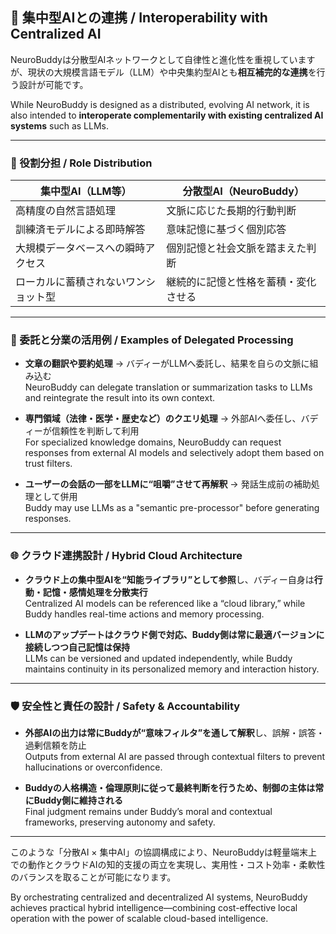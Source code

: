## 🤝 集中型AIとの連携 / Interoperability with Centralized AI

NeuroBuddyは分散型AIネットワークとして自律性と進化性を重視していますが、現状の大規模言語モデル（LLM）や中央集約型AIとも**相互補完的な連携**を行う設計が可能です。

While NeuroBuddy is designed as a distributed, evolving AI network, it is also intended to **interoperate complementarily with existing centralized AI systems** such as LLMs.

---

### 🎯 役割分担 / Role Distribution

| 集中型AI（LLM等） | 分散型AI（NeuroBuddy） |
|-------------------|-------------------------|
| 高精度の自然言語処理 | 文脈に応じた長期的行動判断 |
| 訓練済モデルによる即時解答 | 意味記憶に基づく個別応答 |
| 大規模データベースへの瞬時アクセス | 個別記憶と社会文脈を踏まえた判断 |
| ローカルに蓄積されないワンショット型 | 継続的に記憶と性格を蓄積・変化させる |

---

### 🧠 委託と分業の活用例 / Examples of Delegated Processing

- **文章の翻訳や要約処理** → バディーがLLMへ委託し、結果を自らの文脈に組み込む  
  NeuroBuddy can delegate translation or summarization tasks to LLMs and reintegrate the result into its own context.

- **専門領域（法律・医学・歴史など）のクエリ処理** → 外部AIへ委任し、バディーが信頼性を判断して利用  
  For specialized knowledge domains, NeuroBuddy can request responses from external AI models and selectively adopt them based on trust filters.

- **ユーザーの会話の一部をLLMに“咀嚼”させて再解釈** → 発話生成前の補助処理として併用  
  Buddy may use LLMs as a "semantic pre-processor" before generating responses.

---

### 🌐 クラウド連携設計 / Hybrid Cloud Architecture

- **クラウド上の集中型AIを“知能ライブラリ”として参照**し、バディー自身は**行動・記憶・感情処理を分散実行**  
  Centralized AI models can be referenced like a “cloud library,” while Buddy handles real-time actions and memory processing.

- **LLMのアップデートはクラウド側で対応、Buddy側は常に最適バージョンに接続しつつ自己記憶は保持**  
  LLMs can be versioned and updated independently, while Buddy maintains continuity in its personalized memory and interaction history.

---

### 🛡️ 安全性と責任の設計 / Safety & Accountability

- **外部AIの出力は常にBuddyが“意味フィルタ”を通して解釈**し、誤解・誤答・過剰信頼を防止  
  Outputs from external AI are passed through contextual filters to prevent hallucinations or overconfidence.

- **Buddyの人格構造・倫理原則に従って最終判断を行うため、制御の主体は常にBuddy側に維持される**  
  Final judgment remains under Buddy’s moral and contextual frameworks, preserving autonomy and safety.

---

このような「分散AI × 集中AI」の協調構成により、NeuroBuddyは軽量端末上での動作とクラウドAIの知的支援の両立を実現し、実用性・コスト効率・柔軟性のバランスを取ることが可能になります。

By orchestrating centralized and decentralized AI systems, NeuroBuddy achieves practical hybrid intelligence—combining cost-effective local operation with the power of scalable cloud-based intelligence.
